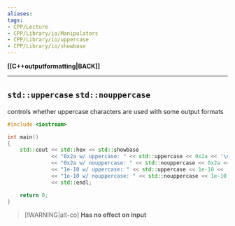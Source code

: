 ```yaml
---
aliases:
tags:
- CPP/Lecture
- CPP/Library/io/Manipulators
- CPP/Library/io/uppercase
- CPP/Library/io/showbase
---
```

**[[C++outputformatting|BACK]]**

---
## `std::uppercase` `std::nouppercase`
controls whether uppercase characters are used with some output formats

```cpp
#include <iostream>

int main()
{
    std::cout << std::hex << std::showbase
              << "0x2a w/ uppercase: " << std::uppercase << 0x2a << '\n'
              << "0x2a w/ nouppercase: " << std::nouppercase << 0x2a << '\n'
              << "1e-10 w/ uppercase: " << std::uppercase << 1e-10 << '\n'
              << "1e-10 w/ nouppercase: " << std::nouppercase << 1e-10 << '\n'
              << std::endl;

    return 0;
}
```

>[!WARNING|alt-co] **Has no effect on input**